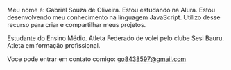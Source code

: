 Meu nome é: Gabriel Souza de Oliveira.
Estou estudando na Alura.
Estou desenvolvendo meu conhecimento na linguagem JavaScript.
Utilizo desse recurso para criar e compartilhar meus projetos.

Estudante do Ensino Médio.
Atleta Federado de volei pelo clube Sesi Bauru.
Atleta em formação profissional.


Voce pode entrar em contato comigo:
go8438597@gmail.com        
